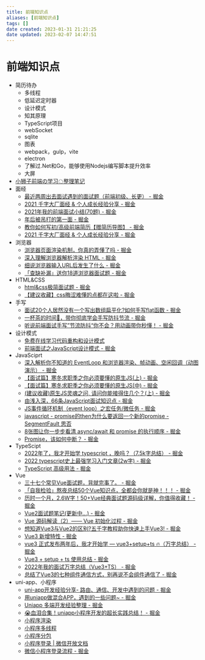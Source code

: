 ```yaml
---
title: 前端知识点
aliases: [前端知识点]
tags: []
date created: 2023-01-31 21:21:25
date updated: 2023-02-07 14:47:51
---
```


# 前端知识点

- 简历待办
	- 多线程
	- 低延迟定时器
	- 设计模式
	- 知其原理
	- TypeScript项目
	- webSocket
	- sqlite
	- 图表
	- webpack，gulp，vite
	- electron
	- 了解过.Net和Go，能够使用Nodejs编写脚本提升效率
	- 大屏
- [小狮子前端の学习☁整理笔记](https://github.com/Chocolate1999/Front-end-learning-to-organize-notes)
- 面经
	- [最近两周出去面试遇到的面试题（前端初级、长更） - 掘金](https://juejin.cn/post/7073869980411887652)
	- [2021 千字大厂面经 & 个人成长经验分享 - 掘金](https://juejin.cn/post/6922290178836922381)
	- [2021年我的前端面试小结(70题) - 掘金](https://juejin.cn/post/7026947170683076621)
	- [年后被吊打的第一面 - 掘金](https://juejin.cn/post/7193979904458195005)
	- [教你如何写初/高级前端简历【赠简历导图】 - 掘金](https://juejin.cn/post/6844904121368068103)
	- [2021 千字大厂面经 & 个人成长经验分享 - 掘金](https://juejin.cn/post/6922290178836922381)
- 浏览器
	- [浏览器页面渲染机制，你真的弄懂了吗 - 掘金](https://juejin.cn/post/6844903695742664717)
	- [深入理解浏览器解析渲染 HTML - 掘金](https://juejin.cn/post/6844904131346300942)
	- [细说浏览器输入URL后发生了什么 - 掘金](https://juejin.cn/post/6844904054074654728)
	- [「查缺补漏」送你18道浏览器面试题 - 掘金](https://juejin.cn/post/6854573215830933512)
- HTML&CSS
	- [html&css极简面试题 - 掘金](https://juejin.cn/post/7032101520627728421)
	- [【建议收藏】css晦涩难懂的点都在这啦 - 掘金](https://juejin.cn/post/6888102016007176200)
- 手写
	- [面试20个人居然没有一个写出数组扁平化?如何手写flat函数 - 掘金](https://juejin.cn/post/7118763684209524767)
	- [一杯茶的时间🍵，带你彻底学会手写防抖节流 - 掘金](https://juejin.cn/post/7016502001911463950)
	- [听说前端面试手写”节流防抖“你不会？用动画带你秒懂！ - 掘金](https://juejin.cn/post/6962949488646291486)
- 设计模式
	- [免费在线学习代码重构和设计模式](https://refactoringguru.cn/)
	- [前端面试之JavaScript设计模式 - 掘金](https://juejin.cn/post/6844903861606416397)
- JavaSciprt
	- [深入解析你不知道的 EventLoop 和浏览器渲染、帧动画、空闲回调（动图演示） - 掘金](https://juejin.cn/post/6844904165462769678)
	- [【面试篇】寒冬求职季之你必须要懂的原生JS(上) - 掘金](https://juejin.cn/post/6844903815053852685)
	- [【面试篇】寒冬求职季之你必须要懂的原生JS(中) - 掘金](https://juejin.cn/post/6844903828093927431)
	- [(建议收藏)原生JS灵魂之问, 请问你能接得住几个？(上) - 掘金](https://juejin.cn/post/6844903974378668039)
	- [由浅入深，66条JavaScript面试知识点 - 掘金](https://juejin.cn/post/6844904200917221389)
	- [JS事件循环机制（event loop）之宏任务/微任务 - 掘金](https://juejin.cn/post/6844903638238756878)
	- [javascript - promise的then为什么要返回一个新的promise - SegmentFault 思否](https://segmentfault.com/q/1010000022049517/a-1020000022053181)
	- [8张图让你一步步看清 async/await 和 promise 的执行顺序 - 掘金](https://juejin.cn/post/6844903734321872910)
	- [Promise，该如何中断？ - 掘金](https://juejin.cn/post/7075525758810062855)
- TypeScipt
	- [2022年了，我才开始学 typescript ，晚吗？（7.5k字总结） - 掘金](https://juejin.cn/post/7124117404187099172)
	- [2022 typescript史上最强学习入门文章(2w字) - 掘金](https://juejin.cn/post/7018805943710253086)
	- [TypeScript 高级用法 - 掘金](https://juejin.cn/post/6926794697553739784)
- Vue
	- [三十七个常见Vue面试题，背就完事了。 - 掘金](https://juejin.cn/post/7043074656047202334)
	- [「自我检验」熬夜总结50个Vue知识点，全都会你就是神！！！ - 掘金](https://juejin.cn/post/6984210440276410399)
	- [历时一个月，2.6W字！50+Vue经典面试题源码级详解，你值得收藏！ - 掘金](https://juejin.cn/post/7097067108663558151)
	- [Vue2面试题笔记(更新中...) - 掘金](https://juejin.cn/post/6917144916455849991#heading-2)
	- [Vue 源码解读（2）—— Vue 初始化过程 - 掘金](https://juejin.cn/post/6950084496515399717)
	- [想知道Vue3与Vue2的区别?五千字教程助你快速上手Vue3! - 掘金](https://juejin.cn/post/7111129583713255461)
	- [Vue3 新增特性 - 掘金](https://juejin.cn/post/7179147881473900599)
	- [vue3 正式发布两年后，我才开始学 — vue3+setup+ts 🔥（万字总结） - 掘金](https://juejin.cn/post/7158331832512020511)
	- [Vue3 + setup + ts 使用总结 - 掘金](https://juejin.cn/post/7127668333565968421)
	- [2022年我的面试万字总结（Vue3+TS） - 掘金](https://juejin.cn/post/7160962909332307981)
	- [总结了Vue3的七种组件通信方式，别再说不会组件通信了 - 掘金](https://juejin.cn/post/7062740057018335245)
- uni-app、小程序
	- [uni-app开发经验分享- 路由、通信、开发中遇到的问题 - 掘金](https://juejin.cn/post/6919341967432220679#heading-11)
	- [用uniapp做混合APP，遇到的一些问题~ - 掘金](https://juejin.cn/post/7002053318373539871)
	- [Uniapp 多端开发经验整理 - 掘金](https://juejin.cn/post/7138221718518595621)
	- [😭血泪合集！uniapp小程序开发的超长实践总结！ - 掘金](https://juejin.cn/post/7020680215009427470#heading-35)
	- [小程序渲染](https://developers.weixin.qq.com/miniprogram/dev/framework/runtime/skyline/introduction.html)
	- [小程序多线程](https://developers.weixin.qq.com/miniprogram/dev/framework/workers.html)
	- [小程序分包](https://developers.weixin.qq.com/miniprogram/dev/framework/subpackages.html)
	- [小程序登录 | 微信开放文档](https://developers.weixin.qq.com/miniprogram/dev/framework/open-ability/login.html)
	- [微信小程序登录流程 - 掘金](https://juejin.cn/post/6955754095860776973)
